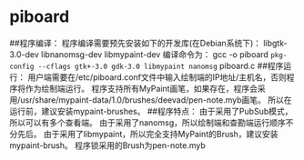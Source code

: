 # piboard

##程序编译：
   程序编译需要预先安装如下的开发库(在Debian系统下)：
      libgtk-3.0-dev
      libnanomsg-dev
      libmypaint-dev
   编译命令为：
      gcc -o piboard `pkg-config --cflags gtk+-3.0 gdk-3.0 libmypaint nanomsg` piboard.c
##程序运行：
    用户端需要在/etc/piboard.conf文件中输入绘制端的IP地址/主机名，否则程序将作为绘制端运行。
    程序支持所有MyPaint画笔，如果存在，程序会采用/usr/share/mypaint-data/1.0/brushes/deevad/pen-note.myb画笔。
    所以在运行前，建议安装mypaint-brushes。
##程序特点：
    由于采用了PubSub模式，所以可以有多个查看端。
    由于采用了nanomsg，所以绘制端和查勘端运行顺序不分先后。
    由于采用了libmypaint，所以完全支持MyPaint的Brush，建议安装mypaint-brush。
    程序锁采用的Brush为pen-note.myb
